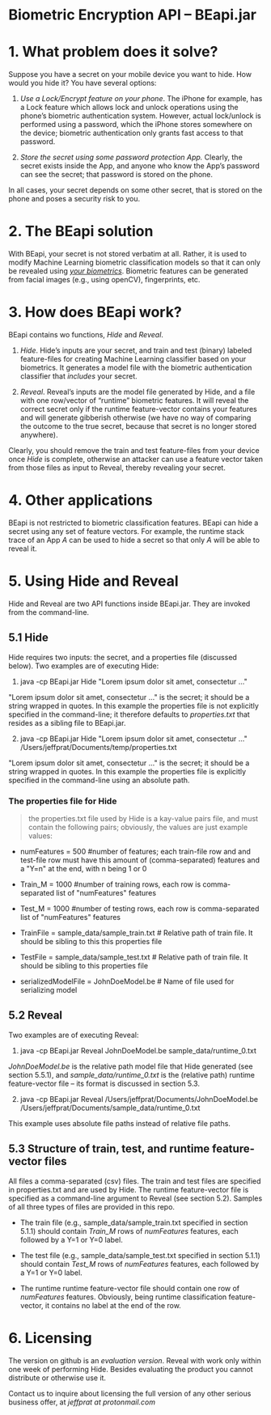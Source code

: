 # Biometric Encryption API – BEapi.jar

# 1. What problem does it solve?

Suppose you have a secret on your mobile device you want to hide. How
would you hide it? You have several options:

1.  *Use a Lock/Encrypt feature on your phone*. The iPhone for example,
    has a Lock feature which allows lock and unlock operations using the
    phone’s biometric authentication system. However, actual lock/unlock
    is performed using a password, which the iPhone stores somewhere on
    the device; biometric authentication only grants fast access to that
    password.

2.  *Store the secret using some password protection App.* Clearly, the
    secret exists inside the App, and anyone who know the App’s password
    can see the secret; that password is stored on the phone.

In all cases, your secret depends on some other secret, that is stored
on the phone and poses a security risk to you.

# 2. The BEapi solution

With BEapi, your secret is not stored verbatim at all. Rather, it is
used to modify Machine Learning biometric classification models so that
it can only be revealed using *<u>your biometrics</u>*. 
Biometric features can be generated from facial images (e.g., using openCV), fingerprints, etc.

# 3. How does BEapi work?

BEapi contains wo functions, *Hide* and *Reveal*.

1.  *Hide*. Hide’s inputs are your secret, and train and test (binary)
    labeled feature-files for creating Machine Learning classifier based
    on your biometrics. It generates a model file with the biometric
    authentication classifier that *includes* your secret.

2.  *Reveal*. Reveal’s inputs are the model file generated by Hide, and
    a file with one row/vector of “runtime” biometric features. It will
    reveal the correct secret only if the runtime feature-vector
    contains your features and will generate gibberish otherwise (we have no way of comparing the outcome to the true secret, because that secret is no longer stored anywhere).

Clearly, you should remove the train and test feature-files from your
device once *Hide* is complete, otherwise an attacker can use a feature
vector taken from those files as input to Reveal, thereby revealing your
secret.

# 4. Other applications

BEapi is not restricted to biometric classification features. BEapi can
hide a secret using any set of feature vectors. For example, the runtime
stack trace of an App *A* can be used to hide a secret so that only *A*
will be able to reveal it.

# 5. Using Hide and Reveal

Hide and Reveal are two API functions inside BEapi.jar. They are invoked
from the command-line.

## 5.1 Hide

Hide requires two inputs: the secret, and a properties file (discussed
below). Two examples are of executing Hide:

1.  java -cp BEapi.jar Hide "Lorem ipsum dolor sit amet, consectetur
    ..."

"Lorem ipsum dolor sit amet, consectetur ..." is the secret; it should
be a string wrapped in quotes. In this example the properties file is
not explicitly specified in the command-line; it therefore defaults to
*properties.txt* that resides as a sibling file to BEapi.jar.

2.  java -cp BEapi.jar Hide "Lorem ipsum dolor sit amet, consectetur
    ..." /Users/jeffprat/Documents/temp/properties.txt

"Lorem ipsum dolor sit amet, consectetur ..." is the secret; it should
be a string wrapped in quotes. In this example the properties file is
explicitly specified in the command-line using an absolute path.

### The properties file for Hide

> the properties.txt file used by Hide is a kay-value pairs file, and
> must contain the following pairs; obviously, the values are just
> example values:

-   numFeatures = 500 \#number of features; each train-file row and and
    test-file row must have this amount of (comma-separated) features
    and a "Y=n" at the end, with n being 1 or 0

-   Train_M = 1000 \#number of training rows, each row is
    comma-separated list of "numFeatures" features

-   Test_M = 1000 \#number of testing rows, each row is comma-separated
    list of "numFeatures" features

-   TrainFile = sample_data/sample_train.txt \# Relative path of train
    file. It should be sibling to this this properties file

-   TestFile = sample_data/sample_test.txt \# Relative path of train
    file. It should be sibling to this properties file

-   serializedModelFile = JohnDoeModel.be \# Name of file used for
    serializing model

## 5.2 Reveal

Two examples are of executing Reveal:

1.  java -cp BEapi.jar Reveal JohnDoeModel.be sample_data/runtime_0.txt

*JohnDoeModel.be* is the relative path model file that Hide generated
(see section 5.5.1), and *sample_data/runtime_0.txt* is the (relative
path) runtime feature-vector file – its format is discussed in section
5.3.

2.  java -cp BEapi.jar Reveal /Users/jeffprat/Documents/JohnDoeModel.be
    /Users/jeffprat/Documents/sample_data/runtime_0.txt

This example uses absolute file paths instead of relative file paths.

## 5.3 Structure of train, test, and runtime feature-vector files 

All files a comma-separated (csv) files. The train and test files are
specified in properties.txt and are used by Hide. The runtime
feature-vector file is specified as a command-line argument to Reveal
(see section 5.2). Samples of all three types of files are provided in this repo.

-   The train file (e.g., sample_data/sample_train.txt specified in
    section 5.1.1) should contain *Train_M* rows of *numFeatures*
    features, each followed by a Y=1 or Y=0 label.

-   The test file (e.g., sample_data/sample_test.txt specified in
    section 5.1.1) should contain *Test_M* rows of *numFeatures*
    features, each followed by a Y=1 or Y=0 label.

-   The runtime runtime feature-vector file should contain one row of
    *numFeatures* features. Obviously, being runtime classification
    feature-vector, it contains no label at the end of the row.

# 6. Licensing

The version on github is an *evaluation version*. Reveal with work only
within one week of performing Hide. Besides evaluating the product you
cannot distribute or otherwise use it.

Contact us to inquire about licensing the full version of any other
serious business offer, at *jeffprat at protonmail.com*

